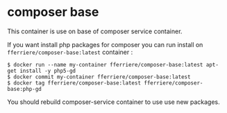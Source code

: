 # composer base

This container is use on base of composer service container.

If you want install php packages for composer you can run install on `fferriere/composer-base:latest` container :
```
$ docker run --name my-container fferriere/composer-base:latest apt-get install -y php5-gd
$ docker commit my-container fferriere/composer-base:latest
$ docker tag fferriere/composer-base:latest fferriere/composer-base:php-gd
```

You should rebuild composer-service container to use use new packages.
